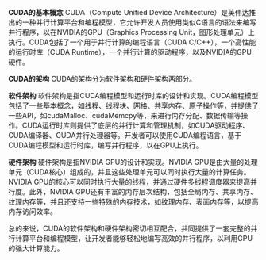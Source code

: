 **CUDA的基本概念**
CUDA（Compute Unified Device Architecture）是英伟达推出的一种并行计算平台和编程模型，它允许开发人员使用类似C语言的语法来编写并行程序，以在NVIDIA的GPU（Graphics Processing Unit，图形处理单元）上执行。CUDA包括了一个用于并行计算的编程语言（CUDA C/C++），一个高性能的运行时库（CUDA Runtime），一个并行计算的驱动程序，以及NVIDIA的GPU硬件。

**CUDA的架构**
CUDA的架构分为软件架构和硬件架构两部分。

**软件架构**
软件架构是指CUDA编程模型和运行时库的设计和实现。CUDA编程模型包括了一些基本概念，如线程、线程块、网格、共享内存、原子操作等，并提供了一些API，如cudaMalloc、cudaMemcpy等，来进行内存分配、数据传输等操作。CUDA运行时库则提供了底层的并行计算和管理机制，如CUDA驱动程序、CUDA编译器、CUDA并行处理器等。开发者可以使用CUDA编程语言，基于CUDA编程模型和运行时库，编写并行程序，以在GPU上执行。

**硬件架构**
硬件架构是指NVIDIA GPU的设计和实现。NVIDIA GPU是由大量的处理单元（CUDA核心）组成的，并且这些处理单元可以同时执行大量的计算任务。NVIDIA GPU的核心可以同时执行大量的线程，并通过硬件多线程调度器来提高并行度。此外，NVIDIA GPU还有丰富的内存层次结构，包括全局内存、共享内存、纹理内存等，并且还支持一些特殊的内存技术，如纹理内存、表面内存等，以提高内存访问效率。

总的来说，CUDA的软件架构和硬件架构密切相互配合，共同提供了一套完整的并行计算平台和编程模型，让开发者能够轻松地编写高效的并行程序，以利用GPU的强大计算能力。